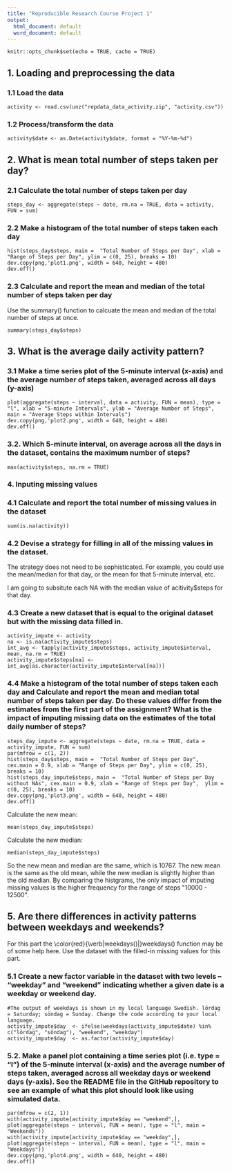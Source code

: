 ```yaml
---
title: "Reproducible Research Course Project 1"
output:
  html_document: default
  word_document: default
---
```


```{r setup, include=FALSE}
knitr::opts_chunk$set(echo = TRUE, cache = TRUE)
```

## 1. Loading and preprocessing the data

### 1.1 Load the data

```{r}
activity <- read.csv(unz("repdata_data_activity.zip", "activity.csv"))
```

### 1.2 Process/transform the data

```{r}
activity$date <- as.Date(activity$date, format = "%Y-%m-%d")
```

## 2. What is mean total number of steps taken per day?

### 2.1 Calculate the total number of steps taken per day

```{r}
steps_day <- aggregate(steps ~ date, rm.na = TRUE, data = activity, FUN = sum)
```

### 2.2 Make a histogram of the total number of steps taken each day

```{r}
hist(steps_day$steps, main =  "Total Number of Steps per Day", xlab = "Range of Steps per Day", ylim = c(0, 25), breaks = 10)
dev.copy(png,'plot1.png', width = 640, height = 480)
dev.off()
```

### 2.3 Calculate and report the mean and median of the total number of steps taken per day

Use the summary() function to calcuate the mean and median of the total number of steps at once.

```{r}
summary(steps_day$steps)
```

## 3. What is the average daily activity pattern?

### 3.1 Make a time series plot of the 5-minute interval (x-axis) and the average number of steps taken, averaged across all days (y-axis)

```{r}
plot(aggregate(steps ~ interval, data = activity, FUN = mean), type = "l", xlab = "5-minute Intervals", ylab = "Average Number of Steps", main = "Average Steps within Intervals")
dev.copy(png,'plot2.png', width = 640, height = 480)
dev.off()
```

### 3.2. Which 5-minute interval, on average across all the days in the dataset, contains the maximum number of steps?

```{r}
max(activity$steps, na.rm = TRUE)
```

### 4. Inputing missing values

### 4.1 Calculate and report the total number of missing values in the dataset

```{r}
sum(is.na(activity))
```

### 4.2 Devise a strategy for filling in all of the missing values in the dataset. 

The strategy does not need to be sophisticated. For example, you could use the mean/median for that day, or the mean for that 5-minute interval, etc.

I am going to subsitute each NA with the median value of acitivity$steps for that day.

### 4.3 Create a new dataset that is equal to the original dataset but with the missing data filled in.

```{r}
activity_impute <- activity
na <- is.na(activity_impute$steps)
int_avg <- tapply(activity_impute$steps, activity_impute$interval, mean, na.rm = TRUE)
activity_impute$steps[na] <- int_avg[as.character(activity_impute$interval[na])]
```

### 4.4 Make a histogram of the total number of steps taken each day and Calculate and report the mean and median total number of steps taken per day. Do these values differ from the estimates from the first part of the assignment? What is the impact of imputing missing data on the estimates of the total daily number of steps?

```{r}
steps_day_impute <- aggregate(steps ~ date, rm.na = TRUE, data = activity_impute, FUN = sum)
par(mfrow = c(1, 2))
hist(steps_day$steps, main =  "Total Number of Steps per Day", cex.main = 0.9, xlab = "Range of Steps per Day", ylim = c(0, 25), breaks = 10)
hist(steps_day_impute$steps, main =  "Total Number of Steps per Day without NAs", cex.main = 0.9, xlab = "Range of Steps per Day",  ylim = c(0, 25), breaks = 10)
dev.copy(png,'plot3.png', width = 640, height = 480)
dev.off()
```

Calculate the new mean:
```{r}
mean(steps_day_impute$steps)
```

Calculate the new median:
```{r}
median(steps_day_impute$steps)
```

So the new mean and median are the same, which is 10767. The new mean is the same as the old mean, while the new median is slightly higher than the old median. By comparing the histgrams, the only impact of imputing missing values is the higher frequency for the range of steps "10000 - 12500".

## 5. Are there differences in activity patterns between weekdays and weekends?

For this part the \color{red}{\verb|weekdays()|}weekdays() function may be of some help here. Use the dataset with the filled-in missing values for this part.

### 5.1 Create a new factor variable in the dataset with two levels – “weekday” and “weekend” indicating whether a given date is a weekday or weekend day.

```{r}
#The output of weekdays is shown in my local language Swedish. lördag = Saturday; söndag = Sunday. Change the code according to your local language.
activity_impute$day  <- ifelse(weekdays(activity_impute$date) %in% c("lördag", "söndag"), "weekend", "weekday")
activity_impute$day  <- as.factor(activity_impute$day)
```

### 5.2. Make a panel plot containing a time series plot (i.e. type = “l”) of the 5-minute interval (x-axis) and the average number of steps taken, averaged across all weekday days or weekend days (y-axis). See the README file in the GitHub repository to see an example of what this plot should look like using simulated data.

```{r}
par(mfrow = c(2, 1))
with(activity_impute[activity_impute$day == "weekend",], plot(aggregate(steps ~ interval, FUN = mean), type = "l", main = "Weekends"))
with(activity_impute[activity_impute$day == "weekday",], plot(aggregate(steps ~ interval, FUN = mean), type = "l", main = "Weekdays"))
dev.copy(png,'plot4.png', width = 640, height = 480)
dev.off()
```
